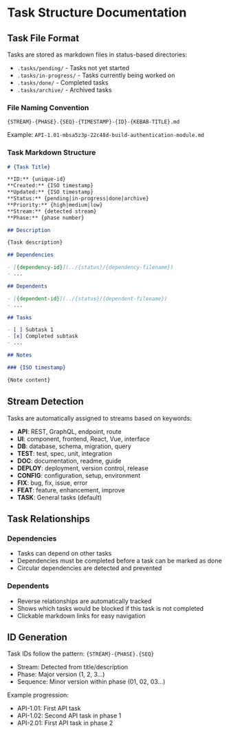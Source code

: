 # Task Structure Documentation

## Task File Format

Tasks are stored as markdown files in status-based directories:

- `.tasks/pending/` - Tasks not yet started
- `.tasks/in-progress/` - Tasks currently being worked on
- `.tasks/done/` - Completed tasks
- `.tasks/archive/` - Archived tasks

### File Naming Convention

`{STREAM}-{PHASE}.{SEQ}-{TIMESTAMP}-{ID}-{KEBAB-TITLE}.md`

Example: `API-1.01-mbsa5z3p-22c48d-build-authentication-module.md`

### Task Markdown Structure

```markdown
# {Task Title}

**ID:** {unique-id}  
**Created:** {ISO timestamp}  
**Updated:** {ISO timestamp}  
**Status:** {pending|in-progress|done|archive}  
**Priority:** {high|medium|low}  
**Stream:** {detected stream}  
**Phase:** {phase number}

## Description

{Task description}

## Dependencies

- [{dependency-id}](../{status}/{dependency-filename})
- ...

## Dependents

- [{dependent-id}](../{status}/{dependent-filename})
- ...

## Tasks

- [ ] Subtask 1
- [x] Completed subtask
- ...

## Notes

### {ISO timestamp}

{Note content}
```

## Stream Detection

Tasks are automatically assigned to streams based on keywords:

- **API**: REST, GraphQL, endpoint, route
- **UI**: component, frontend, React, Vue, interface
- **DB**: database, schema, migration, query
- **TEST**: test, spec, unit, integration
- **DOC**: documentation, readme, guide
- **DEPLOY**: deployment, version control, release
- **CONFIG**: configuration, setup, environment
- **FIX**: bug, fix, issue, error
- **FEAT**: feature, enhancement, improve
- **TASK**: General tasks (default)

## Task Relationships

### Dependencies

- Tasks can depend on other tasks
- Dependencies must be completed before a task can be marked as done
- Circular dependencies are detected and prevented

### Dependents

- Reverse relationships are automatically tracked
- Shows which tasks would be blocked if this task is not completed
- Clickable markdown links for easy navigation

## ID Generation

Task IDs follow the pattern: `{STREAM}-{PHASE}.{SEQ}`

- Stream: Detected from title/description
- Phase: Major version (1, 2, 3...)
- Sequence: Minor version within phase (01, 02, 03...)

Example progression:

- API-1.01: First API task
- API-1.02: Second API task in phase 1
- API-2.01: First API task in phase 2
